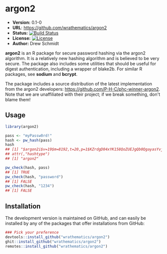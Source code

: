 # argon2

* **Version:** 0.1-0
* **URL**: https://github.com/wrathematics/argon2
* **Status:** [![Build Status](https://travis-ci.org/wrathematics/argon2.png)](https://travis-ci.org/wrathematics/argon2)
* **License:** [![License](http://img.shields.io/badge/license-BSD%202--Clause-orange.svg?style=flat)](http://opensource.org/licenses/BSD-2-Clause)
* **Author:** Drew Schmidt


**argon2** is an R package for secure password hashing via the argon2 algorithm.  It is a relatively new hashing algorithm and is believed to be very secure.  The package also includes some utilities that should be useful for digest authentication, including a wrapper of blake2b.  For similar R packages, see **sodium** and **bcrypt**.

The package includes a source distribution of the latest implementation from the argon2 developers: https://github.com/P-H-C/phc-winner-argon2.  Note that we are unaffiliated with their project; if we break something, don't blame them!



## Usage

```r
library(argon2)

pass <- "myPassw0rd!"
hash <- pw_hash(pass)
hash
## [1] "$argon2i$v=19$m=8192,t=20,p=1$KZrdgD04xYK158QoZUEJgQb0QgayasYvjl98hRXf5C7cCqDr/MPARFdp4HtnrSrpZr70SupTrfGVfovUp81VeA$V8WHHdR7a4S0RTOFDAjJCHIerlIjzsPAuPu0rT2lpnObmNOUhldPIgEqBzxQBF71tyjsEIuuRMdG/b5JN3omiA"
## attr(,"hashtype")
## [1] "argon2"

pw_check(hash, pass)
## [1] TRUE
pw_check(hash, "password")
## [1] FALSE
pw_check(hash, "1234")
## [1] FALSE
```



## Installation

<!-- You can install the stable version from CRAN using the usual `install.packages()`:

```r
install.packages("argon2")
``` -->

The development version is maintained on GitHub, and can easily be installed by any of the packages that offer installations from GitHub:

```r
### Pick your preference
devtools::install_github("wrathematics/argon2")
ghit::install_github("wrathematics/argon2")
remotes::install_github("wrathematics/argon2")
```
